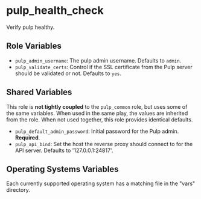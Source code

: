 pulp_health_check
=================

Verify pulp healthy.

Role Variables
--------------

* `pulp_admin_username`: The pulp admin username. Defaults to `admin`.
* `pulp_validate_certs`: Control if the SSL certificate from the Pulp server should be validated
   or not. Defaults to `yes`.


Shared Variables
----------------

This role is **not tightly coupled** to the `pulp_common` role, but uses some of the same
variables. When used in the same play, the values are inherited from the role.
When not used together, this role provides identical defaults.

* `pulp_default_admin_password`: Initial password for the Pulp admin. **Required**.
* `pulp_api_bind`: Set the host the reverse proxy should connect to for the API server. Defaults
  to '127.0.0.1:24817'.

Operating Systems Variables
---------------------------

Each currently supported operating system has a matching file in the "vars"
directory.
